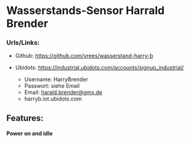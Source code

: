 # Wasserstands-Sensor Harrald Brender


### Urls/Links:
- Github:       https://github.com/vrees/wasserstand-harry-b

- Ubidots:    https://industrial.ubidots.com/accounts/signup_industrial/
    - Username: HarryBrender 
    - Passwort: siehe Email
    - Email: harald.brender@gmx.de
    - harryb.iot.ubidots.com



## Features:

#### Power on and idle 

